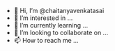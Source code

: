 - 👋 Hi, I’m @chaitanyavenkatasai
- 👀 I’m interested in ...
- 🌱 I’m currently learning ...
- 💞️ I’m looking to collaborate on ...
- 📫 How to reach me ...

<!---
chaitanyavenkatasai/chaitanyavenkatasai is a ✨ special ✨ repository because its `README.md` (this file) appears on your GitHub profile.
You can click the Preview link to take a look at your changes.
--->
